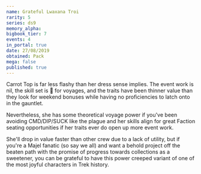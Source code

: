 ```yaml
---
name: Grateful Lwaxana Troi
rarity: 5
series: ds9
memory_alpha:
bigbook_tier: 7
events: 4
in_portal: true
date: 27/08/2019
obtained: Pack
mega: false
published: true
---
```


Carrot Top is far less flashy than her dress sense implies. The event work is nil, the skill set is 💩 for voyages, and the traits have been thinner value than they look for weekend bonuses while having no proficiencies to latch onto in the gauntlet. 

Nevertheless, she has some theoretical voyage power if you've been avoiding CMD/DIP/SUCK like the plague and her skills align for great Faction seating opportunities if her traits ever do open up more event work.

She'll drop in value faster than other crew due to a lack of utility, but if you're a Majel fanatic (so say we all) and want a behold project off the beaten path with the promise of progress towards collections as a sweetener, you can be grateful to have this power creeped variant of one of the most joyful characters in Trek history.
